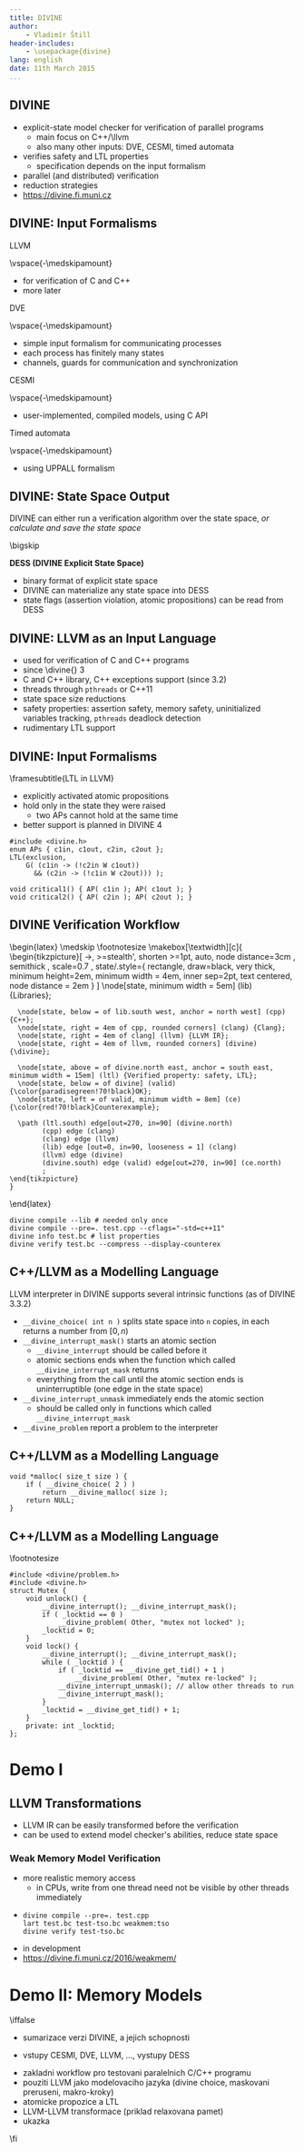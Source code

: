 ```yaml
---
title: DIVINE
author:
    - Vladimír Štill
header-includes:
    - \usepackage{divine}
lang: english
date: 11th March 2015
...
```


## DIVINE

*   explicit-state model checker for verification of parallel programs
    *   main focus on C++/\llvm
    *   also many other inputs: DVE, CESMI, timed automata
*   verifies safety and LTL properties
    *   specification depends on the input formalism
*   parallel (and distributed) verification
*   reduction strategies
*   <https://divine.fi.muni.cz>

## DIVINE: Input Formalisms

LLVM

\vspace{-\medskipamount}

*   for verification of C and C++
*   more later

DVE

\vspace{-\medskipamount}

*   simple input formalism for communicating processes
*   each process has finitely many states
*   channels, guards for communication and synchronization

CESMI

\vspace{-\medskipamount}

*   user-implemented, compiled models, using C API

Timed automata

\vspace{-\medskipamount}

*   using UPPALL formalism

## DIVINE: State Space Output

DIVINE can either run a verification algorithm over the state space, *or
calculate and save the state space*

\bigskip

**DESS (DIVINE Explicit State Space)**

*   binary format of explicit state space
*   DIVINE can materialize any state space into DESS
*   state flags (assertion violation, atomic propositions) can be read from
    DESS


## DIVINE: LLVM as an Input Language

*   used for verification of C and C++ programs
*   since \divine{} 3
*   C and C++ library, C++ exceptions support (since 3.2)
*   threads through `pthreads` or C++11
*   state space size reductions
*   safety properties: assertion safety, memory safety, uninitialized variables
    tracking, `pthreads` deadlock detection
*   rudimentary LTL support

## DIVINE: Input Formalisms

\framesubtitle{LTL in LLVM}

*   explicitly activated atomic propositions
*   hold only in the state they were raised
    *   two APs cannot hold at the same time
*   better support is planned in DIVINE 4

```{.cpp}
#include <divine.h>
enum APs { c1in, c1out, c2in, c2out };
LTL(exclusion,
    G( (c1in -> (!c2in W c1out))
      && (c2in -> (!c1in W c2out))) );

void critical1() { AP( c1in ); AP( c1out ); }
void critical2() { AP( c2in ); AP( c2out ); }
```

## DIVINE Verification Workflow

\begin{latex}
    \medskip
    \footnotesize
    \makebox[\textwidth][c]{
    \begin{tikzpicture}[ ->, >=stealth', shorten >=1pt, auto, node distance=3cm
                       , semithick
                       , scale=0.7
                       , state/.style={ rectangle, draw=black, very thick,
                         minimum height=2em, minimum width = 4em, inner
                         sep=2pt, text centered, node distance = 2em }
                       ]
      \node[state, minimum width = 5em] (lib) {Libraries};

      \node[state, below = of lib.south west, anchor = north west] (cpp) {C++};
      \node[state, right = 4em of cpp, rounded corners] (clang) {Clang};
      \node[state, right = 4em of clang] (llvm) {LLVM IR};
      \node[state, right = 4em of llvm, rounded corners] (divine) {\divine};

      \node[state, above = of divine.north east, anchor = south east, minimum width = 15em] (ltl) {Verified property: safety, LTL};
      \node[state, below = of divine] (valid) {\color{paradisegreen!70!black}OK};
      \node[state, left = of valid, minimum width = 8em] (ce) {\color{red!70!black}Counterexample};

      \path (ltl.south) edge[out=270, in=90] (divine.north)
            (cpp) edge (clang)
            (clang) edge (llvm)
            (lib) edge [out=0, in=90, looseness = 1] (clang)
            (llvm) edge (divine)
            (divine.south) edge (valid) edge[out=270, in=90] (ce.north)
            ;
    \end{tikzpicture}
    }
\end{latex}

```{.bash}
divine compile --lib # needed only once
divine compile --pre=. test.cpp --cflags="-std=c++11"
divine info test.bc # list properties
divine verify test.bc --compress --display-counterex
```

## C++/LLVM as a Modelling Language

LLVM interpreter in DIVINE supports several intrinsic functions (as of DIVINE 3.3.2)

*   `__divine_choice( int n )` splits state space into `n` copies, in each
    returns a number from $[0, n)$
*   `__divine_interrupt_mask()` starts an atomic section
    *   `__divine_interrupt` should be called before it
    *   atomic sections ends when the function which called
        `__divine_interrupt_mask` returns
    *   everything from the call until the atomic section ends is
        uninterruptible (one edge in the state space)
*   `__divine_interrupt_unmask` immediately ends the atomic section
    *   should be called only in functions which called
        `__divine_interrupt_mask`
*   `__divine_problem` report a problem to the interpreter

## C++/LLVM as a Modelling Language

```{.c}
void *malloc( size_t size ) {
    if ( __divine_choice( 2 ) )
        return __divine_malloc( size );
    return NULL;
}
```

## C++/LLVM as a Modelling Language

\footnotesize

```{.cpp}
#include <divine/problem.h>
#include <divine.h>
struct Mutex {
    void unlock() {
        __divine_interrupt(); __divine_interrupt_mask();
        if ( _locktid == 0 )
            __divine_problem( Other, "mutex not locked" );
        _locktid = 0;
    }
    void lock() {
        __divine_interrupt(); __divine_interrupt_mask();
        while ( _locktid ) {
            if ( _locktid == __divine_get_tid() + 1 )
                __divine_problem( Other, "mutex re-locked" );
            __divine_interrupt_unmask(); // allow other threads to run
            __divine_interrupt_mask();
        }
        _locktid = __divine_get_tid() + 1;
    }
    private: int _locktid;
};
```

# Demo I

## LLVM Transformations

*   LLVM IR can be easily transformed before the verification
*   can be used to extend model checker's abilities, reduce state space

### Weak Memory Model Verification

*   more realistic memory access
    *   in CPUs, write from one thread need not be visible by other threads
        immediately
*   
    ```{.bash}
    divine compile --pre=. test.cpp
    lart test.bc test-tso.bc weakmem:tso
    divine verify test-tso.bc
    ``` 
*   in development
*   <https://divine.fi.muni.cz/2016/weakmem/>

# Demo II: Memory Models

\iffalse

* sumarizace verzi DIVINE, a jejich schopnosti
- vstupy CESMI, DVE, LLVM, ..., vystupy DESS
* zakladni workflow pro testovani paralelnich C/C++ programu
* pouziti LLVM jako modelovaciho jazyka
    (divine choice, maskovani preruseni, makro-kroky)
* atomicke propozice a LTL
* LLVM-LLVM transformace (priklad relaxovana pamet)
* ukazka 

\fi
